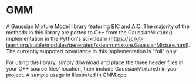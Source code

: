 # GMM
 A Gaussian Mixture Model library featuring BIC and AIC. The majority of the methods in this library are ported to C++ from the GaussianMixture() implementation in the Python's scikitlearn (https://scikit-learn.org/stable/modules/generated/sklearn.mixture.GaussianMixture.html). The currently suppoted covariance in this implementation is "full" only.

 For using this library, simply download and place the three header files in your C++ source files' location, then include GaussianMixture.h in your project.
 A sample usage in illustrated in GMM.cpp
